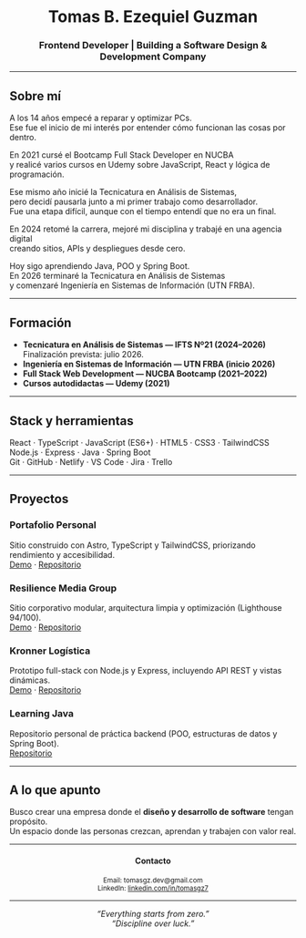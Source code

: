 <h1 align="center">Tomas B. Ezequiel Guzman</h1>
<h3 align="center">Frontend Developer | Building a Software Design & Development Company</h3>

---

## Sobre mí

A los 14 años empecé a reparar y optimizar PCs.  
Ese fue el inicio de mi interés por entender cómo funcionan las cosas por dentro.  

En 2021 cursé el Bootcamp Full Stack Developer en NUCBA  
y realicé varios cursos en Udemy sobre JavaScript, React y lógica de programación.  

Ese mismo año inicié la Tecnicatura en Análisis de Sistemas,  
pero decidí pausarla junto a mi primer trabajo como desarrollador.  
Fue una etapa difícil, aunque con el tiempo entendí que no era un final.  

En 2024 retomé la carrera, mejoré mi disciplina y trabajé en una agencia digital  
creando sitios, APIs y despliegues desde cero.  

Hoy sigo aprendiendo Java, POO y Spring Boot.  
En 2026 terminaré la Tecnicatura en Análisis de Sistemas  
y comenzaré Ingeniería en Sistemas de Información (UTN FRBA).  

---

## Formación

- **Tecnicatura en Análisis de Sistemas — IFTS Nº21 (2024–2026)**  
  Finalización prevista: julio 2026.  
- **Ingeniería en Sistemas de Información — UTN FRBA (inicio 2026)**  
- **Full Stack Web Development — NUCBA Bootcamp (2021–2022)**  
- **Cursos autodidactas — Udemy (2021)**  

---

## Stack y herramientas

React · TypeScript · JavaScript (ES6+) · HTML5 · CSS3 · TailwindCSS  
Node.js · Express · Java · Spring Boot  
Git · GitHub · Netlify · VS Code · Jira · Trello

---

## Proyectos

### Portafolio Personal  
Sitio construido con Astro, TypeScript y TailwindCSS, priorizando rendimiento y accesibilidad.  
[Demo](https://tomasguzmandev.netlify.app/) · [Repositorio](https://github.com/tomasgz7/Portfolio)  

### Resilience Media Group  
Sitio corporativo modular, arquitectura limpia y optimización (Lighthouse 94/100).  
[Demo](https://resiliencemediagroup.netlify.app/) · [Repositorio](https://github.com/tomasgz7/PaginaResilience)  

### Kronner Logística  
Prototipo full-stack con Node.js y Express, incluyendo API REST y vistas dinámicas.  
[Demo](https://kronner-logistica-prototipo.netlify.app/) · [Repositorio](https://github.com/tomasgz7/PaginaKronner)  

### Learning Java  
Repositorio personal de práctica backend (POO, estructuras de datos y Spring Boot).  
[Repositorio](https://github.com/tomasgz7/LearningJava)  

---

## A lo que apunto

Busco crear una empresa donde el **diseño y desarrollo de software** tengan propósito.  
Un espacio donde las personas crezcan, aprendan y trabajen con valor real.  


---

<h4 align="center">Contacto</h4>
<p align="center">
  <sub>Email: tomasgz.dev@gmail.com</sub><br/>
  <sub>LinkedIn: <a href="https://www.linkedin.com/in/tomasgz7">linkedin.com/in/tomasgz7</a></sub>
</p>

---

<p align="center">
  <em>“Everything starts from zero.”<br/>
  “Discipline over luck.”</em>
</p>